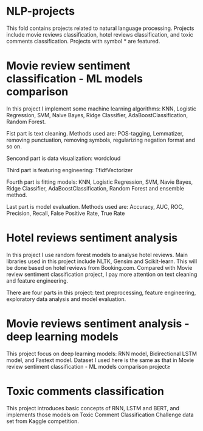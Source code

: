# NLP-projects
This fold contains projects related to natural language processing. Projects include movie reviews classification, hotel reviews classification, and toxic comments classification. Projects with symbol * are featured.

# Movie review sentiment classification - ML models comparison

In this project I implement some machine learning algorithms: KNN, Logistic Regression, SVM, Naive Bayes, Ridge Classifier, AdaBoostClassification, Random Forest. 

Fist part is text cleaning. Methods used are: POS-tagging, Lemmatizer, removing punctuation, removing symbols, regularizing negation format and so on.

Sencond part is data visualization: wordcloud

Third part is featuring engineering: TfidfVectorizer

Fourth part is fitting models: KNN, Logistic Regression, SVM, Navie Bayes, Ridge Classifier, AdaBoostClassification, Random Forest and ensemble method. 

Last part is model evaluation. Methods used are: Accuracy, AUC, ROC, Precision, Recall, False Positive Rate, True Rate

# Hotel reviews sentiment analysis

In this project I use random forest models to analyse hotel reviews. Main libraries used in this project include NLTK, Gensim and Scikit-learn. This will be done based on hotel reviews from Booking.com. Compared with Movie review sentiment classification project, I pay more attention on text cleaning and feature engineering.

There are four parts in this project: text preprocessing, feature engineering, exploratory data analysis and model evaluation.

# Movie reviews sentiment analysis - deep learning models

This project focus on deep learning models: RNN model, Bidirectional LSTM model, and Fastext model. Dataset I used here is the same as that in Movie review sentiment classification - ML models comparison project≥

# Toxic comments classification

This project introduces basic concepts of RNN, LSTM and BERT, and implements those models on Toxic Comment Classification Challenge data set from Kaggle competition.
